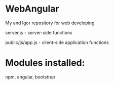 # WebAngular
My and Igor repository for web developing

server.js - server-side functions

public/js/app.js - client-side application functions

# Modules installed:
npm, angular, bootstrap

